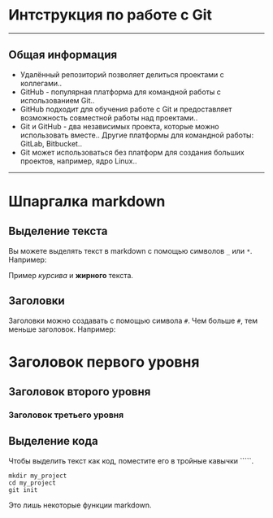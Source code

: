 # Интструкция по работе с Git

---

## Общая информация

- Удалённый репозиторий позволяет делиться проектами с коллегами..
- GitHub - популярная платформа для командной работы с использованием Git..
- GitHub подходит для обучения работе с Git и предоставляет возможность совместной работы над проектами..
- Git и GitHub - два независимых проекта, которые можно использовать вместе..
 Другие платформы для командной работы: GitLab, Bitbucket..
- Git может использоваться без платформ для создания больших проектов, например, ядро Linux..

---

# Шпаргалка markdown

## Выделение текста

Вы можете выделять текст в markdown с помощью символов `_` или `*`. Например:

Пример _курсива_ и **жирного** текста.

## Заголовки

Заголовки можно создавать с помощью символа `#`. Чем больше `#`, тем меньше заголовок. Например:

# Заголовок первого уровня
## Заголовок второго уровня
### Заголовок третьего уровня

## Выделение кода

Чтобы выделить текст как код, поместите его в тройные кавычки `````. 

```
mkdir my_project
cd my_project
git init
```
Это лишь некоторые функции markdown.